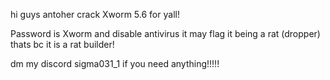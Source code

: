 hi guys antoher crack Xworm 5.6 for yall!

Password is Xworm and disable antivirus it may flag it being a rat (dropper) thats bc it is a rat builder!


dm my discord sigma031_1 if you need anything!!!!!
